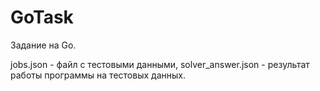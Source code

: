 # GoTask
Задание на Go.

jobs.json - файл с тестовыми данными, solver_answer.json - результат работы программы на тестовых данных.
